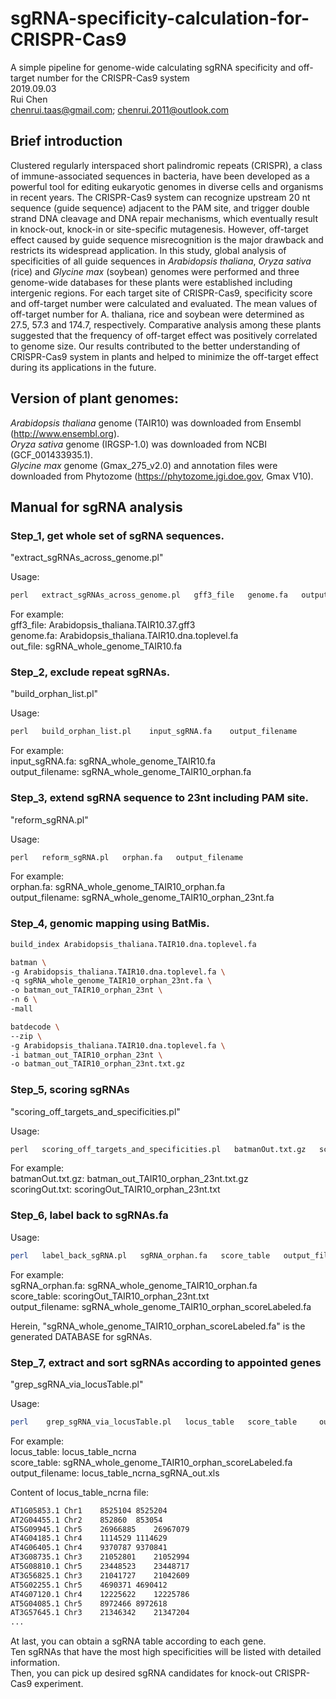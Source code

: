 sgRNA-specificity-calculation-for-CRISPR-Cas9
=============================================

A simple pipeline for genome-wide calculating sgRNA specificity and off-target number for the CRISPR-Cas9 system  
2019.09.03  
Rui Chen  
chenrui.taas@gmail.com; chenrui.2011@outlook.com  

Brief introduction
------------------
Clustered regularly interspaced short palindromic repeats (CRISPR), a class of immune-associated sequences in bacteria, have been developed as a powerful tool for editing eukaryotic genomes in diverse cells and organisms in recent years. The CRISPR-Cas9 system can recognize upstream 20 nt sequence (guide sequence) adjacent to the PAM site, and trigger double strand DNA cleavage and DNA repair mechanisms, which eventually result in knock-out, knock-in or site-specific mutagenesis. However, off-target effect caused by guide sequence misrecognition is the major drawback and restricts its widespread application. In this study, global analysis of specificities of all guide sequences in _Arabidopsis thaliana_, _Oryza sativa_ (rice) and _Glycine max_ (soybean) genomes were performed and three genome-wide databases for these plants were established including intergenic regions. For each target site of CRISPR-Cas9, specificity score and off-target number were calculated and evaluated. The mean values of off-target number for A. thaliana, rice and soybean were determined as 27.5, 57.3 and 174.7, respectively. Comparative analysis among these plants suggested that the frequency of off-target effect was positively correlated to genome size. Our results contributed to the better understanding of CRISPR-Cas9 system in plants and helped to minimize the off-target effect during its applications in the future.  

Version of plant genomes:
-------------------------
_Arabidopsis thaliana_ genome (TAIR10) was downloaded from Ensembl (http://www.ensembl.org).  
_Oryza sativa_ genome (IRGSP-1.0) was downloaded from NCBI (GCF_001433935.1).  
_Glycine max_ genome (Gmax_275_v2.0) and annotation files were downloaded from Phytozome (https://phytozome.jgi.doe.gov, Gmax V10).  

Manual for sgRNA analysis
-------------------------
### Step_1, get whole set of sgRNA sequences.  

"extract_sgRNAs_across_genome.pl"  

Usage: 
```Perl
perl   extract_sgRNAs_across_genome.pl   gff3_file   genome.fa   output_filename<br>
```
For example:  
gff3_file: Arabidopsis_thaliana.TAIR10.37.gff3  
genome.fa: Arabidopsis_thaliana.TAIR10.dna.toplevel.fa  
out_file: sgRNA_whole_genome_TAIR10.fa  

### Step_2, exclude repeat sgRNAs.

"build_orphan_list.pl"

Usage:
```Perl
perl   build_orphan_list.pl    input_sgRNA.fa    output_filename
```
For example:  
input_sgRNA.fa: sgRNA_whole_genome_TAIR10.fa  
output_filename: sgRNA_whole_genome_TAIR10_orphan.fa  


### Step_3, extend sgRNA sequence to 23nt including PAM site.

"reform_sgRNA.pl"

Usage: 
```Perl
perl   reform_sgRNA.pl   orphan.fa   output_filename
```
For example:  
orphan.fa: sgRNA_whole_genome_TAIR10_orphan.fa  
output_filename: sgRNA_whole_genome_TAIR10_orphan_23nt.fa  

### Step_4, genomic mapping using BatMis.
```Bash
build_index	Arabidopsis_thaliana.TAIR10.dna.toplevel.fa
```

```Bash
batman \
-g Arabidopsis_thaliana.TAIR10.dna.toplevel.fa \
-q sgRNA_whole_genome_TAIR10_orphan_23nt.fa \
-o batman_out_TAIR10_orphan_23nt \
-n 6 \
-mall
```

```Bash
batdecode \
--zip \
-g Arabidopsis_thaliana.TAIR10.dna.toplevel.fa \
-i batman_out_TAIR10_orphan_23nt \
-o batman_out_TAIR10_orphan_23nt.txt.gz
```

### Step_5, scoring sgRNAs

"scoring_off_targets_and_specificities.pl"

Usage:
```Perl
perl   scoring_off_targets_and_specificities.pl   batmanOut.txt.gz   scoringOut.txt
```
For example:  
batmanOut.txt.gz: batman_out_TAIR10_orphan_23nt.txt.gz  
scoringOut.txt: scoringOut_TAIR10_orphan_23nt.txt  

### Step_6, label back to sgRNAs.fa

Usage:
```Bash
perl   label_back_sgRNA.pl   sgRNA_orphan.fa   score_table   output_filename
```
For example:  
sgRNA_orphan.fa: sgRNA_whole_genome_TAIR10_orphan.fa  
score_table: scoringOut_TAIR10_orphan_23nt.txt  
output_filename: sgRNA_whole_genome_TAIR10_orphan_scoreLabeled.fa  

Herein, "sgRNA_whole_genome_TAIR10_orphan_scoreLabeled.fa" is the generated DATABASE for sgRNAs.

### Step_7, extract and sort sgRNAs according to appointed genes

"grep_sgRNA_via_locusTable.pl"

Usage:
```Bash
perl	grep_sgRNA_via_locusTable.pl   locus_table   score_table	 output_filename
```
For example:  
locus_table:		locus_table_ncrna  
score_table:		sgRNA_whole_genome_TAIR10_orphan_scoreLabeled.fa  
output_filename:	locus_table_ncrna_sgRNA_out.xls  

Content of locus_table_ncrna file:  
```Bash
AT1G05853.1	Chr1	8525104	8525204
AT2G04455.1	Chr2	852860	853054
AT5G09945.1	Chr5	26966885	26967079
AT4G04185.1	Chr4	1114529	1114629
AT4G06405.1	Chr4	9370787	9370841
AT3G08735.1	Chr3	21052801	21052994
AT5G08810.1	Chr5	23448523	23448717
AT3G56825.1	Chr3	21041727	21042609
AT5G02255.1	Chr5	4690371	4690412
AT4G07120.1	Chr4	12225622	12225786
AT5G04085.1	Chr5	8972466	8972618
AT3G57645.1	Chr3	21346342	21347204
...
```

At last, you can obtain a sgRNA table according to each gene.   
Ten sgRNAs that have the most high specificities will be listed with detailed information.  
Then, you can pick up desired sgRNA candidates for knock-out CRISPR-Cas9 experiment.  

